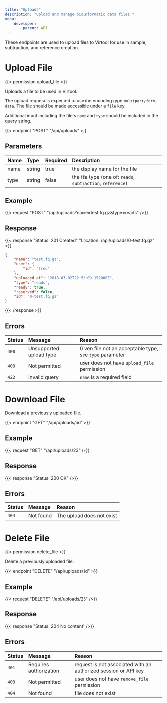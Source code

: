 ```yaml
---
title: "Uploads"
description: "Upload and manage bioinformatic data files."
menu:
    developer:
        parent: API
---
```

These endpoints are used to upload files to Virtool for use in sample, subtraction, and reference creation.

# Upload File

{{< permission upload_file >}}

Uploads a file to be used in Virtool.

The upload request is expected to use the encoding type `multipart/form-data`. The file should be made accessible under a `file` key.

Additional input including the file's `name` and `type` should be included in the query string.

{{< endpoint "POST" "/api/uploads" >}}

## Parameters

| Name | Type   | Required | Description                                                 |
| :--- | :----- | :------- | :---------------------------------------------------------- |
| name | string | true     | the display name for the file                               |
| type | string | false    | the file type (one of: `reads`, `subtraction`, `reference`) |

## Example

{{< request "POST" "/api/uploads?name=test.fq.gz&type=reads" />}}

## Response

{{< response "Status: 201 Created" "Location: /api/uploads/0-test.fq.gz" >}}
```json
{
	"name": "test.fq.gz",
	"user": {
		"id": "fred"
	},
	"uploaded_at": "2018-03-02T22:52:09.152000Z",
	"type": "reads",
	"ready": true,
	"reserved": false,
	"id": "0-test.fq.gz"
}
```
{{< /response >}}

## Errors

| Status | Message                 | Reason                                                  |
| :----- | :---------------------- | :------------------------------------------------------ |
| `400`  | Unsupported upload type | Given file not an acceptable type, see `type` parameter |
| `403`  | Not permitted           | user does not have `upload_file` permission             |
| `422`  | Invalid query           | `name` is a required field                              |

# Download File

Download a previously uploaded file.

{{< endpoint "GET" "/api/uploads/:id" >}}

## Example

{{< request "GET" "/api/uploads/23" />}}

## Response

{{< response "Status: 200 OK" />}}



## Errors

| Status | Message   | Reason                    |
| :----- | :-------- | :------------------------ |
| `404`  | Not found | The upload does not exist |


# Delete File

{{< permission delete_file >}}

Delete a previously uploaded file.

{{< endpoint "DELETE" "/api/uploads/:id" >}}

## Example
{{< request "DELETE" "/api/uploads/23" />}}

## Response

{{< response "Status: 204 No content" />}}

## Errors

| Status | Message                | Reason                                                          |
| :----- | :--------------------- | :-------------------------------------------------------------- |
| `401`  | Requires authorization | request is not associated with an authorized session or API key |
| `403`  | Not permitted          | user does not have `remove_file` permission                     |
| `404`  | Not found              | file does not exist                                             |
